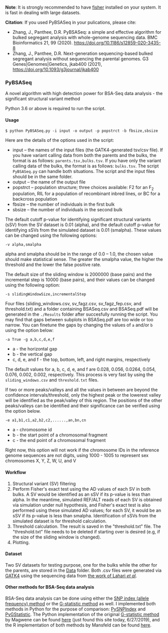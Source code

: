 **Note**: 
It is strongly recommended to have [fisher](https://github.com/brentp/fishers_exact_test) installed on your system. It is fast in dealing with large datasets.

**Citation**:
If you used PyBSASeq in your pulications, please cite:
- Zhang, J., Panthee, D.R. PyBSASeq: a simple and effective algorithm for bulked segregant analysis with whole-genome sequencing data. BMC Bioinformatics 21, 99 (2020). https://doi.org/10.1186/s12859-020-3435-8
- Zhang, J., Panthee, D.R. Next-generation sequencing-based bulked segregant analysis without sequencing the parental genomes. G3 Genes|Genomes|Genetics, jkab400 (2021), https://doi.org/10.1093/g3journal/jkab400


### PyBSASeq
A novel algorithm with high detection power for BSA-Seq data analysis - the significant structural variant method

Python 3.6 or above is required to run the script.

#### Usage

`$ python PyBSASeq.py -i input -o output -p popstrct -b fbsize,sbsize`

Here are the details of the options used in the script:
- input – the names of the input files (the GATK4-generated tsv/csv file). If you have variant calling data from both the parents and the bulks, the format is as follows: `parents.tsv,bulks.tsv`. If you have only the variant calling data of the bulks, the format is as follows: `bulks.tsv`. The script `PyBSASeq.py` can handle both situations. The script and the input files should be in the same folder.
- output – the name of the output file
- popstrct – population structure; three choices available: F2 for an F<sub>2</sub> population, RIL for a population of recombinant inbred lines, or BC for a backcross population
- fbsize – the number of individuals in the first bulk
- sbsize – the number of individuals in the second bulk

The default cutoff p-value for identifying significant structural variants (sSV) from the SV dataset is 0.01 (alpha), and the default cutoff p-value for identifying sSVs from the simulated dataset is 0.01 (smalpha). These values can be changed using the following options:

`-v alpha,smalpha`

alpha and smalpha should be in the range of 0.0 – 1.0, the chosen value should make statistical sense. The greater the smalpha value, the higher the threshold and the lower the false positive rate.

The default size of the sliding window is 2000000 (base pairs) and the incremental step is 10000 (base pairs), and their values can be changed using the following option:

`-s slidingWindowSize,incrementalStep`

Four files (sliding_windows.csv, sv_fagz.csv, sv_fagz_fep.csv, and threshold.txt) and a folder containing BSASeq.csv and BSASeq.pdf will be generated in the `./Results` folder after succesfully running the script. You may find that gaps between subplots in BSASeq.pdf are too wide or too narrow. You can finetune the gaps by changing the values of `a` and/or `b` using the option below:

`-a True -g a,b,c,d,e,f`

- a - the horizontal gap
- b - the vertical gap
- c, d, e, and f - the top, bottom, left, and right margins, respectively

The default values for a, b, c, d, e, and f are 0.028, 0.056, 0.0264, 0.054, 0.076, 0.002, 0.002, respectively. This process is very fast by using the `sliding_windows.csv` and `threshold.txt` files.

If two or more peaks/valleys and all the values in between are beyond the confidence intervals/threshold, only the highest peak or the lowerest valley will be identified as the peak/valley of this region. The positions of the other peaks/valleys can be identified and their significance can be verified using the option below.

`-e a1,b1,c1,a2,b2,c2,......,an,bn,cn`

- a - chromosome id
- b - the start point of a chromosomal fragment
- c - the end point of a chromosomal fragment

Right now, this option will not work if the chromosome IDs in the reference genome sequences are not digits, using 1000 - 1005 to represent sex chromosomes X, Y, Z, W, U, and V

#### Workflow
1. Structural variant (SV) filtering
2. Perform Fisher's exact test using the AD values of each SV in both bulks. A SV would be identified as an sSV if its p-value is less than alpha. In the meantime, simulated REF/ALT reads of each SV is obtained via simulation under null hypothesis, and Fisher's exact test is also performed using these simulated AD values; for each SV, it would be an sSV if its p-value is less than smalpha. Identification of sSVs from the simulated dataset is for threshold calculation.
3. Threshold calculation. The result is saved in the "threshold.txt" file. The "threshold.txt" file needs to be deleted if starting over is desired (e.g, if the size of the sliding window is changed).
4. Plotting.

#### Dataset
Two SV datasets for testing purpose, one for the bulks while the other for the parents, are stored in the [Data](https://github.com/dblhlx/PyBSASeq/tree/master/Data) folder. Both .csv files were generated via [GATK4](https://software.broadinstitute.org/gatk/download/) using the sequencing data from [the work of Lahari _et al_](https://www.ebi.ac.uk/ena/browser/view/PRJEB27629).

#### Other methods for BSA-Seq data analysis
BSA-Seq data analysis can be done using either the [SNP index (allele frequency) method](https://onlinelibrary.wiley.com/doi/full/10.1111/tpj.12105) or the [G-statistic method](https://journals.plos.org/ploscompbiol/article?id=10.1371/journal.pcbi.1002255) as well. I implemented both methods in Python for the purpose of comparison: [PySNPIndex](https://github.com/dblhlx/PySNPIndex) and [PyGStatistic](https://github.com/dblhlx/PyGStatistic). The Python implementation of the original [G-statistic method](https://journals.plos.org/ploscompbiol/article?id=10.1371/journal.pcbi.1002255) by Magwene can be found [here](https://bitbucket.org/pmagwene/bsaseq/src/master/) (just found this site today, 6/27/2019), and the R implementation of both methods by Mansfeld can be found [here](https://github.com/bmansfeld/QTLseqr).
